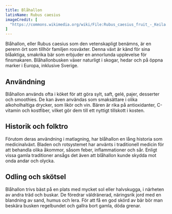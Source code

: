 ```yaml
---
title: Blåhallon
latinName: Rubus caesius
imageCredit: [
  "https://commons.wikimedia.org/wiki/File:Rubus_caesius_fruit_-_Keila.jpg"
]
---
```


Blåhallon, eller Rubus caesius som den vetenskapligt benämns, är en perenn ört som tillhör familjen rosväxter. Denna växt är känd för sina blåaktiga, smakrika bär som erbjuder en annorlunda upplevelse för finsmakaren. Blåhallonbusken växer naturligt i skogar, hedar och på öppna marker i Europa, inklusive Sverige.

## Användning

Blåhallon används ofta i köket för att göra sylt, saft, gelé, pajer, desserter och smoothies. De kan även användas som smaksättare i olika alkoholhaltiga drycker, som likör och vin. Bären är rika på antioxidanter, C-vitamin och kostfiber, vilket gör dem till ett nyttigt tillskott i kosten.

## Historik och folktro

Förutom deras användning i matlagning, har blåhallon en lång historia som medicinalväxt. Bladen och rotsystemet har använts i traditionell medicin för att behandla olika åkommor, såsom feber, inflammationer och sår. Enligt vissa gamla traditioner ansågs det även att blåhallon kunde skydda mot onda andar och olycka.

## Odling och skötsel

Blåhallon trivs bäst på en plats med mycket sol eller halvskugga, i närheten av andra träd och buskar. De föredrar väldränerad, näringsrik jord med en blandning av sand, humus och lera. För att få en god skörd av bär bör man beskära busken regelbundet och gallra bort gamla, döda grenar.
